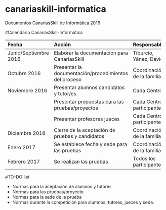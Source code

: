 # canariaskill-informatica

Documentos CanariasSkill de Informática 2016

#Calendario CanariasSkill-Informática

| Fecha           | Acción | Responsable/s |
| :-------------- | :----- | :------------ | 
| Junio/Septiembre 2016 | Elaborar la documentación para CanariasSkill | Tiburcio, Yánez, David |
| Octubre 2016    | Presentar la documentación/procedimientos del proceso | Coordinación de la familia |
| Noviembre 2016  | Presentar alumnos candidatos y tutor/es | Cada Centro |
|                 | Presentar propuestas para las pruebas/proyectos | Cada Centro participante |
|                 | Presentar profesores jueces | Cada Centro participante |
| Diciembre 2016  | Cierre de la aceptación de pruebas y candidatos | Coordinación de la familia |
| Enero 2017      | Se establece fecha y sede para las pruebas | Coordinación de la familia |
| Febrero 2017    | Se realizan las pruebas | Todos los participantes |

#TO-DO list

* Normas para la aceptación de alumnos y tutores
* Normas para las pruebas/proyecto
* Normas para la sede de la prueba
* Normas durante la competición para alumnos, tutores, jueces y sede.
